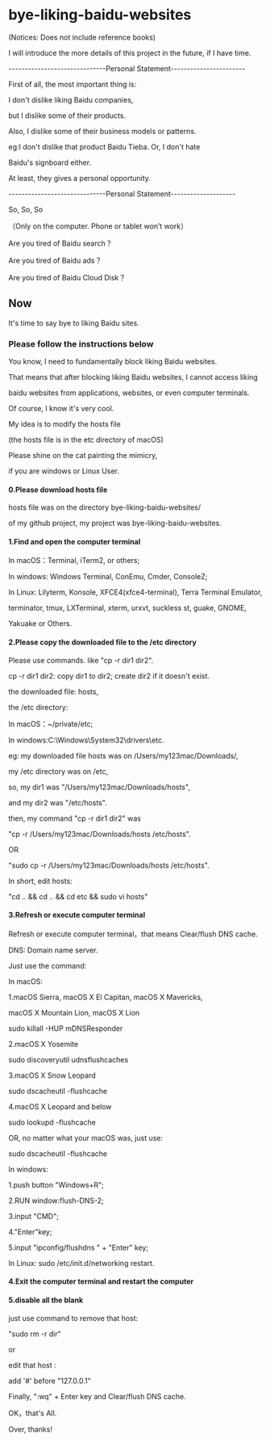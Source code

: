 # bye-liking-baidu-websites

(Notices: Does not include reference books)

I will introduce the more details of this project in the future, if I have time.


------------------------------Personal Statement-----------------------

First of all, the most important thing is:

I don't dislike liking Baidu companies, 

but I dislike some of their products.

Also, I dislike some of their business models or patterns.

eg:I don't dislike that product Baidu Tieba. Or, I don't hate 

Baidu's signboard either. 

At least, they gives a personal opportunity. 

------------------------------Personal Statement--------------------


So, So, So


（Only on the computer. Phone or tablet won’t work）

Are you tired of Baidu search？

Are you tired of Baidu ads？

Are you tired of Baidu Cloud Disk？
## Now 
It's time to say bye to liking Baidu sites.
### Please follow the instructions below
You know, I need to fundamentally block liking Baidu websites. 

That means that after blocking liking Baidu websites, I cannot access liking 

baidu websites from applications, websites, or even computer terminals.


Of course, I know it's very cool.

My idea is to modify the hosts file 

(the hosts file is in the etc directory of macOS)

Please shine on the cat painting the mimicry, 

if you are windows or Linux User.

#### 0.Please download hosts file
hosts file was on the directory bye-liking-baidu-websites/ 

of my github project, my project was bye-liking-baidu-websites.


#### 1.Find and open the computer terminal
In macOS：Terminal, iTerm2, or others;

In windows: Windows Terminal, ConEmu, Cmder, ConsoleZ;

In Linux: Lilyterm, Konsole, XFCE4(xfce4-terminal), Terra Terminal Emulator, 

terminator, tmux, LXTerminal, xterm, urxvt, suckless st, guake, GNOME, 

Yakuake or Others.


#### 2.Please copy the downloaded file to the /etc directory
Please use commands. like "cp -r dir1 dir2".

cp -r dir1 dir2: copy dir1 to dir2; create dir2 if it doesn't exist.

the downloaded file: hosts, 

the /etc directory:

In macOS：~/private/etc;

In windows:C:\Windows\System32\drivers\etc.

eg: my downloaded file hosts was on /Users/my123mac/Downloads/,

my /etc directory was on /etc,

so, my dir1 was "/Users/my123mac/Downloads/hosts",

and my dir2 was "/etc/hosts".

then, my command "cp -r dir1 dir2" was

"cp -r /Users/my123mac/Downloads/hosts /etc/hosts".

OR

"sudo cp -r /Users/my123mac/Downloads/hosts /etc/hosts".

In short, edit hosts:

"cd .. && cd .. && cd etc && sudo vi hosts"

#### 3.Refresh or execute computer terminal
Refresh or execute computer terminal，that means Clear/flush DNS cache.

DNS: Domain name server.

Just use the command:

In macOS:

1.macOS Sierra, macOS X El Capitan, macOS X Mavericks, 

macOS X Mountain Lion, macOS X Lion

sudo killall -HUP mDNSResponder

2.macOS X Yosemite

sudo discoveryutil udnsflushcaches

3.macOS X Snow Leopard

sudo dscacheutil -flushcache

4.macOS X Leopard and below

sudo lookupd -flushcache

OR, no matter what your macOS was, just use:

sudo dscacheutil -flushcache

In windows: 

1.push button "Windows+R";

2.RUN window:flush-DNS-2; 

3.input "CMD"; 

4."Enter"key;

5.input "ipconfig/flushdns " + "Enter" key;

In Linux: sudo /etc/init.d/networking restart.

#### 4.Exit the computer terminal and restart the computer

#### 5.disable all the blank

just use command to remove that host:

"sudo rm -r dir"

or 

edit that host :

add '#' before "127.0.0.1"

Finally, ":wq" + Enter key and Clear/flush DNS cache.

OK，that's All.

Over, thanks!
